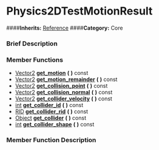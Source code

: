 #  Physics2DTestMotionResult  
####**Inherits:** [Reference](class_reference)
####**Category:** Core

###  Brief Description  


###  Member Functions 
  * [Vector2](class_vector2)  **[get&#95;motion](#get_motion)**  **(** **)** const
  * [Vector2](class_vector2)  **[get&#95;motion&#95;remainder](#get_motion_remainder)**  **(** **)** const
  * [Vector2](class_vector2)  **[get&#95;collision&#95;point](#get_collision_point)**  **(** **)** const
  * [Vector2](class_vector2)  **[get&#95;collision&#95;normal](#get_collision_normal)**  **(** **)** const
  * [Vector2](class_vector2)  **[get&#95;collider&#95;velocity](#get_collider_velocity)**  **(** **)** const
  * [int](class_int)  **[get&#95;collider&#95;id](#get_collider_id)**  **(** **)** const
  * [RID](class_rid)  **[get&#95;collider&#95;rid](#get_collider_rid)**  **(** **)** const
  * [Object](class_object)  **[get&#95;collider](#get_collider)**  **(** **)** const
  * [int](class_int)  **[get&#95;collider&#95;shape](#get_collider_shape)**  **(** **)** const

###  Member Function Description  
